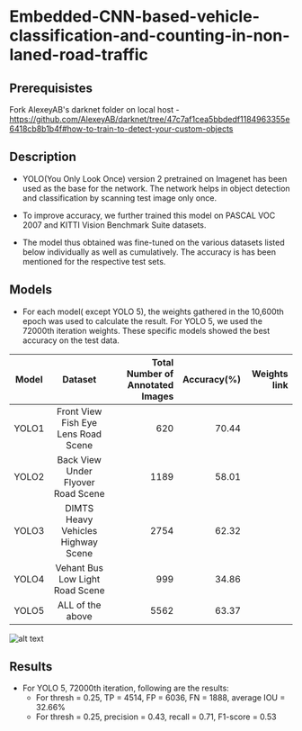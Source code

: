 # Embedded-CNN-based-vehicle-classification-and-counting-in-non-laned-road-traffic

## Prerequisistes

Fork AlexeyAB's darknet folder on local host - https://github.com/AlexeyAB/darknet/tree/47c7af1cea5bbdedf1184963355e6418cb8b1b4f#how-to-train-to-detect-your-custom-objects

## Description
* YOLO(You Only Look Once) version 2 pretrained on Imagenet has been used as the base for the network. The network helps in object detection and classification by scanning test image only once. 

* To improve accuracy, we further trained this model on PASCAL VOC 2007 and KITTI Vision Benchmark Suite datasets. 

* The model thus obtained was fine-tuned on the various datasets listed below individually as well as cumulatively. The accuracy is has been mentioned for the respective test sets.

## Models

* For each model( except YOLO 5), the weights gathered in the 10,600th epoch was used to calculate the result. For YOLO 5, we used the 72000th iteration weights. These specific models showed the best accuracy on the test data.

| Model        |Dataset           | Total Number of Annotated Images  | Accuracy(%) |Weights link  |
| ------------- |:-------------:| -----:| -----:| -----:|
| YOLO1      | Front View Fish Eye Lens Road Scene | 620 | 70.44 |  |
|YOLO2     | Back View Under Flyover Road Scene     |   1189|  58.01|    |
| YOLO3 | DIMTS Heavy Vehicles Highway Scene   |  2754 |   62.32 |    |
| YOLO4 |Vehant Bus Low Light Road Scene |    999 |    34.86 |    |
| YOLO5 | ALL of the above    |    5562 |    63.37 |   |

![alt text](https://drive.google.com/open?id=1iEyhq3Gt-WMfc1AHqLbwtibWohjBWDe5)

## Results

* For YOLO 5, 72000th iteration, following are the results:
  * For thresh = 0.25, TP = 4514, FP = 6036, FN = 1888, average IOU = 32.66%
  * For thresh = 0.25, precision = 0.43, recall = 0.71, F1-score = 0.53
